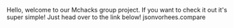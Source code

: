 Hello, welcome to our Mchacks group project. If you want to check it out it's super simple! Just head over to the link below!
jsonvorhees.compare
